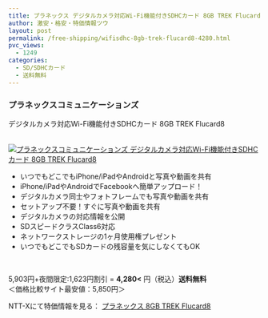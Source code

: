 ```yaml
---
title: プラネックス デジタルカメラ対応Wi-Fi機能付きSDHCカード 8GB TREK Flucard8 夜間特価4280円！送料無料！
author: 激安・格安・特価情報ツウ
layout: post
permalink: /free-shipping/wifisdhc-8gb-trek-flucard8-4280.html
pvc_views:
  - 1249
categories:
  - SD/SDHCカード
  - 送料無料
---
```

### プラネックスコミュニケーションズ  
デジタルカメラ対応Wi-Fi機能付きSDHCカード 8GB TREK Flucard8

<div class="img-bg2 img_L">
  <a href="http://px.a8.net/svt/ejp?a8mat=ZYP6S+8IMA3E+S1Q+BWGDT&#038;a8ejpredirect=http://nttxstore.jp/_II_PC13803415" target="_blank"><br /> <img border="0" alt="プラネックスコミュニケーションズ デジタルカメラ対応Wi-Fi機能付きSDHCカード 8GB TREK Flucard8" src="http://i0.wp.com/image.nttxstore.jp/l2_images/P/PC/PC13803415.jpg?w=120" px" data-recalc-dims="1" /></a>
</div>

<!--more-->

  * いつでもどこでもiPhone/iPadやAndroidと写真や動画を共有
  * iPhone/iPadやAndroidでFacebookへ簡単アップロード！
  * デジタルカメラ同士やフォトフレームでも写真や動画を共有
  * セットアップ不要！すぐに写真や動画を共有
  * デジタルカメラの対応情報を公開
  * SDスピードクラスClass6対応
  * ネットワークストレージの1ヶ月使用権プレゼント
  * いつでもどこでもSDカードの残容量を気にしなくてもOK

<br clear="all" />

5,903円+夜間限定:1,623円割引 = <span class="tokka-price"><strong>4,280<</strong></span> 円（税込）**送料無料**  
＜価格比較サイト最安値：5,850円＞

NTT-Xにて特価情報を見る： <span class="fs150p"><a href="http://px.a8.net/svt/ejp?a8mat=ZYP6S+8IMA3E+S1Q+BWGDT&#038;a8ejpredirect=http://nttxstore.jp/_II_PC13803415" target="_blank">プラネックス 8GB TREK Flucard8</a></span>